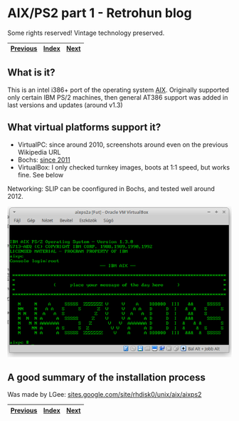 # AIX/PS2 part 1 - Retrohun blog

Some rights reserved! Vintage technology preserved.

[Previous](../philipspcl101reanim) | [Index](../../../../) | [Next](../toshibat3100fun)
--- | --- | ---

## What is it?
This is an intel i386+ port of the operating system [AIX](https://en.wikipedia.org/wiki/IBM_AIX#IBM_PS/2_series).
Originally supported only certain IBM PS/2 machines, then general AT386 support was added in last versions and updates (around v1.3)

## What virtual platforms support it?

- VirtualPC: since around 2010, screenshots around even on the previous Wikipedia URL
- Bochs: [since 2011](https://hup.hu/node/95061#comment-1222661)
- VirtualBox: I only checked turnkey images, boots at 1:1 speed, but works fine. See below

Networking: SLIP can be coonfigured in Bochs, and tested well around 2012.

![AIX/PS2 in VirtualBox](aixps2virtualbox.png)

## A good summary of the installation process
Was made by LGee: [sites.google.com/site/rhdisk0/unix/aix/aixps2](https://sites.google.com/site/rhdisk0/unix/aix/aixps2)

[Previous](../philipspcl101reanim) | [Index](../../../../) | [Next](../toshibat3100fun)
--- | --- | ---
